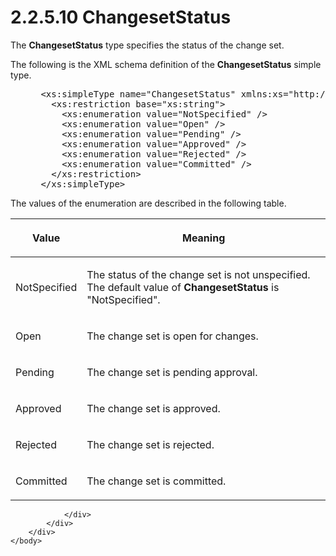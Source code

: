 <html dir="LTR" xmlns:mshelp="http://msdn.microsoft.com/mshelp" xmlns:ddue="http://ddue.schemas.microsoft.com/authoring/2003/5" xmlns:xlink="http://www.w3.org/1999/xlink" xmlns:tool="http://www.microsoft.com/tooltip">
    <head>
        <meta http-equiv="Content-Type" content="text/html; CHARSET=utf-8"></meta>
        <meta name="save" content="history"></meta>
        <title>2.2.5.10 ChangesetStatus</title>
        <xml>
            <mshelp:toctitle title="2.2.5.10 ChangesetStatus"></mshelp:toctitle>
            <mshelp:rltitle title="[MS-SSMDSWS-15]: ChangesetStatus"></mshelp:rltitle>
            <mshelp:keyword index="A" term="2a3077a5-b2b4-42b4-954d-2661e6a4ecb0"></mshelp:keyword>
            <mshelp:attr name="DCSext.ContentType" value="open specification"></mshelp:attr>
            <mshelp:attr name="AssetID" value="2a3077a5-b2b4-42b4-954d-2661e6a4ecb0"></mshelp:attr>
            <mshelp:attr name="TopicType" value="kbRef"></mshelp:attr>
            <mshelp:attr name="DCSext.Title" value="[MS-SSMDSWS-15]: ChangesetStatus" />
        </xml>
    </head>
    <body>
        <div id="header">
            <h1 class="heading">2.2.5.10 ChangesetStatus</h1>
        </div>
        <div id="mainSection">
            <div id="mainBody">
                <div id="allHistory" class="saveHistory"></div>
                <div id="sectionSection0" class="section" name="collapseableSection">
                    

<p>The <b>ChangesetStatus</b> type specifies the status of the
change set.</p>

<p>The following is the XML schema definition of the <b>ChangesetStatus</b>
simple type.</p>

<dl>
<dd>
<div><pre> &lt;xs:simpleType name=&quot;ChangesetStatus&quot; xmlns:xs=&quot;http://www.w3.org/2001/XMLSchema&quot;&gt;
   &lt;xs:restriction base=&quot;xs:string&quot;&gt;
     &lt;xs:enumeration value=&quot;NotSpecified&quot; /&gt;
     &lt;xs:enumeration value=&quot;Open&quot; /&gt;
     &lt;xs:enumeration value=&quot;Pending&quot; /&gt;
     &lt;xs:enumeration value=&quot;Approved&quot; /&gt;
     &lt;xs:enumeration value=&quot;Rejected&quot; /&gt;
     &lt;xs:enumeration value=&quot;Committed&quot; /&gt;
   &lt;/xs:restriction&gt;
 &lt;/xs:simpleType&gt;
</pre></div>
</dd></dl>

<p>The values of the enumeration are described in the following
table.</p>

<table>
 <thead>
  <tr>
   <th>
   <p>Value</p>
   </th>
   <th>
   <p>Meaning</p>
   </th>
  </tr>
 </thead>
 <tr>
  <td>
  <p>NotSpecified</p>
  </td>
  <td>
  <p>The status of the change set is not unspecified. The
  default value of <b>ChangesetStatus</b> is &quot;NotSpecified&quot;.</p>
  </td>
 </tr>
 <tr>
  <td>
  <p>Open</p>
  </td>
  <td>
  <p>The change set is open for changes.</p>
  </td>
 </tr>
 <tr>
  <td>
  <p>Pending</p>
  </td>
  <td>
  <p>The change set is pending approval.</p>
  </td>
 </tr>
 <tr>
  <td>
  <p>Approved</p>
  </td>
  <td>
  <p>The change set is approved.</p>
  </td>
 </tr>
 <tr>
  <td>
  <p>Rejected</p>
  </td>
  <td>
  <p>The change set is rejected.</p>
  </td>
 </tr>
 <tr>
  <td>
  <p>Committed</p>
  </td>
  <td>
  <p>The change set is committed.</p>
  </td>
 </tr>
</table>

<p> </p>


                </div>
            </div>
        </div>
    </body>
</html>